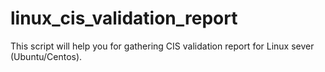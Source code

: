 # linux_cis_validation_report

This script will help you  for gathering CIS validation report for Linux sever (Ubuntu/Centos).

